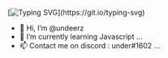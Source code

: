 [![Typing SVG](https://readme-typing-svg.herokuapp.com?color=%23F70A0A&size=25&duration=6000&center=true&lines=I'm+under+...)](https://git.io/typing-svg)

- 👋 Hi, I’m @undeerz
- 🌱 I’m currently learning Javascript ...
- 📫 Contact me on discord : under#1602 ...

<!---
undeerz/undeerz is a ✨ special ✨ repository because its `README.md` (this file) appears on your GitHub profile.
You can click the Preview link to take a look at your changes.
--->
